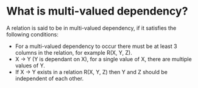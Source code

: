 # What is multi-valued dependency?
A relation is said to be in multi-valued dependency, if it satisfies the following conditions:

- For a multi-valued dependency to occur there must be at least 3 columns in the relation, for example R(X, Y, Z).
- X -> Y (Y is dependant on X), for a single value of X, there are multiple values of Y.
- If X -> Y exists in a relation R(X, Y, Z) then Y and Z should be independent of each other.
